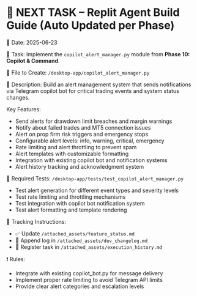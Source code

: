 # 📌 NEXT TASK – Replit Agent Build Guide (Auto Updated per Phase)

📅 Date: 2025-06-23

🧠 Task:
Implement the `copilot_alert_manager.py` module from **Phase 10: Copilot & Command**.

🔧 File to Create:
`/desktop-app/copilot_alert_manager.py`

🧩 Description:
Build an alert management system that sends notifications via Telegram copilot bot for critical trading events and system status changes.

Key Features:

* Send alerts for drawdown limit breaches and margin warnings
* Notify about failed trades and MT5 connection issues
* Alert on prop firm risk triggers and emergency stops
* Configurable alert levels: info, warning, critical, emergency
* Rate limiting and alert throttling to prevent spam
* Alert templates with customizable formatting
* Integration with existing copilot bot and notification systems
* Alert history tracking and acknowledgment system

🧪 Required Tests:
`/desktop-app/tests/test_copilot_alert_manager.py`

* Test alert generation for different event types and severity levels
* Test rate limiting and throttling mechanisms
* Test integration with copilot bot notification system
* Test alert formatting and template rendering

📂 Tracking Instructions:

* ✅ Update `/attached_assets/feature_status.md`
* 📘 Append log in `/attached_assets/dev_changelog.md`
* 🧾 Register task in `/attached_assets/execution_history.md`

❗ Rules:

* Integrate with existing copilot_bot.py for message delivery
* Implement proper rate limiting to avoid Telegram API limits
* Provide clear alert categories and escalation levels
